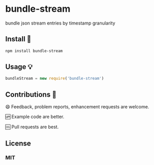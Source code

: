 # bundle-stream

bundle json stream entries by timestamp granularity 

## Install :hammer:

```sh
npm install bundle-stream
```

## Usage :bulb:

```js
bundleStream = new require('bundle-stream')
```

## Contributions :muscle:

:smile: Feedback, problem reports, enhancement requests are welcome.

:up: Example code are better.

:cool: Pull requests are best.

## License

### MIT
